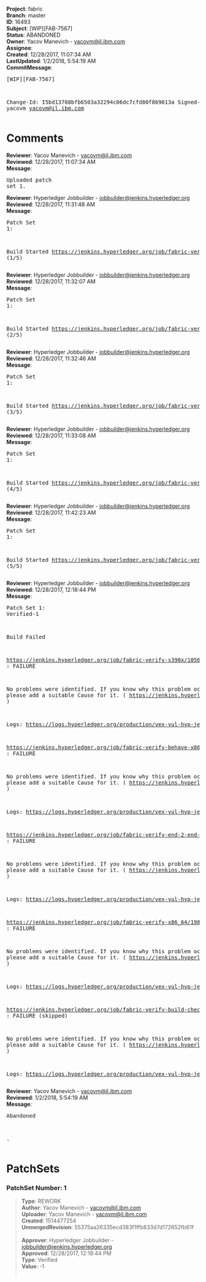 <strong>Project</strong>: fabric<br><strong>Branch</strong>: master<br><strong>ID</strong>: 16493<br><strong>Subject</strong>: [WIP][FAB-7567]<br><strong>Status</strong>: ABANDONED<br><strong>Owner</strong>: Yacov Manevich - yacovm@il.ibm.com<br><strong>Assignee</strong>:<br><strong>Created</strong>: 12/28/2017, 11:07:34 AM<br><strong>LastUpdated</strong>: 1/2/2018, 5:54:19 AM<br><strong>CommitMessage</strong>:<br><pre>[WIP][FAB-7567]

Change-Id: I5bd13708bfb6503a32294c06dc7cfd80f869013a
Signed-off-by: yacovm <yacovm@il.ibm.com>
</pre><h1>Comments</h1><strong>Reviewer</strong>: Yacov Manevich - yacovm@il.ibm.com<br><strong>Reviewed</strong>: 12/28/2017, 11:07:34 AM<br><strong>Message</strong>: <pre>Uploaded patch set 1.</pre><strong>Reviewer</strong>: Hyperledger Jobbuilder - jobbuilder@jenkins.hyperledger.org<br><strong>Reviewed</strong>: 12/28/2017, 11:31:48 AM<br><strong>Message</strong>: <pre>Patch Set 1:

Build Started https://jenkins.hyperledger.org/job/fabric-verify-behave-x86_64/13981/ (1/5)</pre><strong>Reviewer</strong>: Hyperledger Jobbuilder - jobbuilder@jenkins.hyperledger.org<br><strong>Reviewed</strong>: 12/28/2017, 11:32:07 AM<br><strong>Message</strong>: <pre>Patch Set 1:

Build Started https://jenkins.hyperledger.org/job/fabric-verify-end-2-end-x86_64/11598/ (2/5)</pre><strong>Reviewer</strong>: Hyperledger Jobbuilder - jobbuilder@jenkins.hyperledger.org<br><strong>Reviewed</strong>: 12/28/2017, 11:32:46 AM<br><strong>Message</strong>: <pre>Patch Set 1:

Build Started https://jenkins.hyperledger.org/job/fabric-verify-x86_64/19891/ (3/5)</pre><strong>Reviewer</strong>: Hyperledger Jobbuilder - jobbuilder@jenkins.hyperledger.org<br><strong>Reviewed</strong>: 12/28/2017, 11:33:08 AM<br><strong>Message</strong>: <pre>Patch Set 1:

Build Started https://jenkins.hyperledger.org/job/fabric-verify-build-checks-x86_64/374/ (4/5)</pre><strong>Reviewer</strong>: Hyperledger Jobbuilder - jobbuilder@jenkins.hyperledger.org<br><strong>Reviewed</strong>: 12/28/2017, 11:42:23 AM<br><strong>Message</strong>: <pre>Patch Set 1:

Build Started https://jenkins.hyperledger.org/job/fabric-verify-s390x/1056/ (5/5)</pre><strong>Reviewer</strong>: Hyperledger Jobbuilder - jobbuilder@jenkins.hyperledger.org<br><strong>Reviewed</strong>: 12/28/2017, 12:18:44 PM<br><strong>Message</strong>: <pre>Patch Set 1: Verified-1

Build Failed 

https://jenkins.hyperledger.org/job/fabric-verify-s390x/1056/ : FAILURE

No problems were identified. If you know why this problem occurred, please add a suitable Cause for it. ( https://jenkins.hyperledger.org/job/fabric-verify-s390x/1056/ )

Logs: https://logs.hyperledger.org/production/vex-yul-hyp-jenkins-3/fabric-verify-s390x/1056

https://jenkins.hyperledger.org/job/fabric-verify-behave-x86_64/13981/ : FAILURE

No problems were identified. If you know why this problem occurred, please add a suitable Cause for it. ( https://jenkins.hyperledger.org/job/fabric-verify-behave-x86_64/13981/ )

Logs: https://logs.hyperledger.org/production/vex-yul-hyp-jenkins-3/fabric-verify-behave-x86_64/13981

https://jenkins.hyperledger.org/job/fabric-verify-end-2-end-x86_64/11598/ : FAILURE

No problems were identified. If you know why this problem occurred, please add a suitable Cause for it. ( https://jenkins.hyperledger.org/job/fabric-verify-end-2-end-x86_64/11598/ )

Logs: https://logs.hyperledger.org/production/vex-yul-hyp-jenkins-3/fabric-verify-end-2-end-x86_64/11598

https://jenkins.hyperledger.org/job/fabric-verify-x86_64/19891/ : FAILURE

No problems were identified. If you know why this problem occurred, please add a suitable Cause for it. ( https://jenkins.hyperledger.org/job/fabric-verify-x86_64/19891/ )

Logs: https://logs.hyperledger.org/production/vex-yul-hyp-jenkins-3/fabric-verify-x86_64/19891

https://jenkins.hyperledger.org/job/fabric-verify-build-checks-x86_64/374/ : FAILURE (skipped)

No problems were identified. If you know why this problem occurred, please add a suitable Cause for it. ( https://jenkins.hyperledger.org/job/fabric-verify-build-checks-x86_64/374/ )

Logs: https://logs.hyperledger.org/production/vex-yul-hyp-jenkins-3/fabric-verify-build-checks-x86_64/374</pre><strong>Reviewer</strong>: Yacov Manevich - yacovm@il.ibm.com<br><strong>Reviewed</strong>: 1/2/2018, 5:54:19 AM<br><strong>Message</strong>: <pre>Abandoned

.</pre><h1>PatchSets</h1><h3>PatchSet Number: 1</h3><blockquote><strong>Type</strong>: REWORK<br><strong>Author</strong>: Yacov Manevich - yacovm@il.ibm.com<br><strong>Uploader</strong>: Yacov Manevich - yacovm@il.ibm.com<br><strong>Created</strong>: 1514477254<br><strong>UnmergedRevision</strong>: 55375aa26335ecd383f1ffb833d7d172652fb61f<br><br><strong>Approver</strong>: Hyperledger Jobbuilder - jobbuilder@jenkins.hyperledger.org<br><strong>Approved</strong>: 12/28/2017, 12:18:44 PM<br><strong>Type</strong>: Verified<br><strong>Value</strong>: -1<br><br></blockquote>